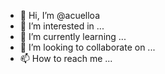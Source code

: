 - 👋 Hi, I’m @acuelloa
- 👀 I’m interested in ...
- 🌱 I’m currently learning ...
- 💞️ I’m looking to collaborate on ...
- 📫 How to reach me ...

<!---
acuelloa/acuelloa is a ✨ special ✨ repository because its `README.md` (this file) appears on your GitHub profile.
You can click the Preview link to take a look at your changes.
--->
